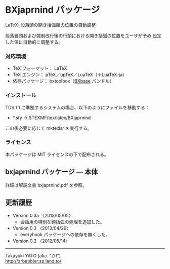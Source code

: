 BXjaprnind パッケージ
=====================

LaTeX: 段落頭の開き括弧類の位置の自動調整

段落冒頭および強制改行後の行頭における開き括弧の位置をユーザが予め
設定した値に自動的に調整する。

### 対応環境

  - TeX フォーマット： LaTeX
  - TeX エンジン： pTeX／upTeX／LuaTeX（＋LuaTeX-ja）
  - 依存パッケージ： bxtoolbox（[BXbase] バンドル）

[BXbase]: https://www.ctan.org/pkg/bxbase

### インストール

TDS 1.1 に準拠するシステムの場合、以下のようにファイルを移動する：

  - *.sty      →  $TEXMF/tex/latex/BXjaprnind

この後必要に応じて mktexlsr を実行する。

### ライセンス

本パッケージは MIT ライセンスの下で配布される。

bxjaprnind パッケージ ― 本体
-----------------------------

詳細は解説文書 bxjaprnind.pdf を参照。

更新履歴
--------

  * Version 0.3a 〈2013/05/05〉
      - 会話用の特別な鉤括弧の処理を追加した。
  * Version 0.3  〈2013/04/29〉
      - everyhook パッケージへの依存を無くした。
  * Version 0.2  〈2012/05/14〉

----------------------------------------
Takayuki YATO (aka. "ZR")  
http://zrbabbler.sp.land.to/
